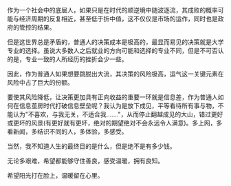作为一个社会中的底层人，如果只是在时代的顺逆境中随波逐流，其成败的概率可能与经济周期的反复相近，甚至低于折中值，这不仅仅是市场的运作，同时也是政府的管控的结果。

但是这世界总是矛盾的，普通人的决策成本是极高的，最显而易见的决策就是大学专业的选择。虽说大多数人之后就业的方向可能和选择的专业不同，但是不可否认的是，专业一致的人所经历的挫折会少一些。

因此，作为普通人如果想要跳脱出大流，其决策的风险极高，运气这一关键元素在风险中占了巨大的份额。

要使其风险降低，让决策更加具有正向收益的重要一环就是信息差，作为普通人如何在信息茧房时代打破信息壁垒呢？我认为是放下成见，平等看待所有事与物，不能认为"不喜欢，与我无关，不适合我......."，从而停止翻越成见的大山，错过更好或更坏的风景(有更好就有更坏，绝对的期望绝对不会永远令人满意)。多上网，多看新闻，多结识不同的人，多体验，多感受。

当然，我不知道人生的最终目的是什么，但是绝不是有多少钱。

无论多艰难，希望都能够守住善良，感受温暖，拥有良知。

希望阳光打在脸上，温暖留在心里。